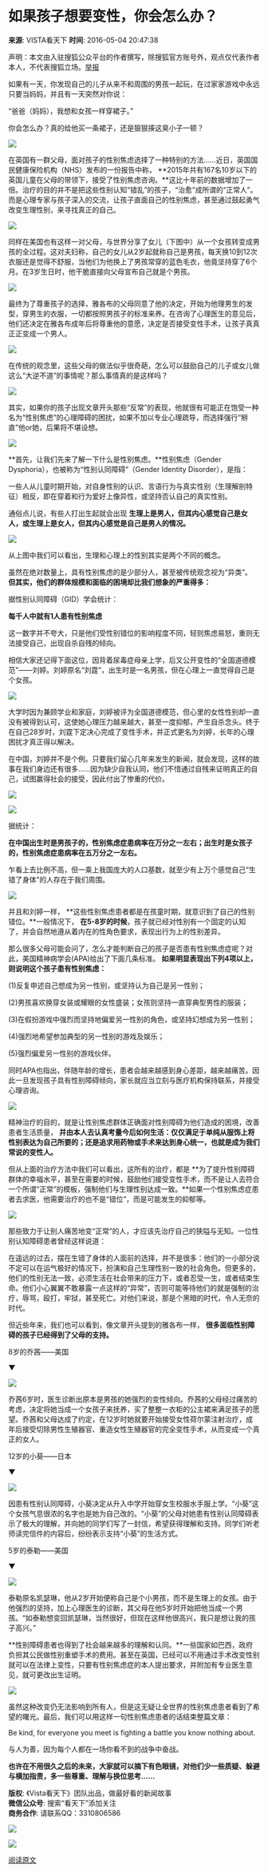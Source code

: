 # 如果孩子想要变性，你会怎么办？

**来源**: VISTA看天下  **时间**: 2016-05-04 20:47:38

声明：本文由入驻搜狐公众平台的作者撰写，除搜狐官方账号外，观点仅代表作者本人，不代表搜狐立场。[举报](https://quan.sohu.com/q/545c9b6bf6c43b5569fe64a2)

如果有一天，你发现自己的儿子从来不和周围的男孩一起玩，在过家家游戏中永远只要当妈妈，并且有一天突然对你说：

“爸爸（妈妈），我想和女孩一样穿裙子。”

你会怎么办？真的给他买一条裙子，还是狠狠揍这臭小子一顿？

![](https://n1.itc.cn/img8/wb/recom/2016/05/04/146236605518519437.JPEG)

在英国有一群父母，面对孩子的性别焦虑选择了一种特别的方法……近日，英国国民健康保险机构（NHS）发布的一份报告中称， **2015年共有167名10岁以下的英国儿童在父母的带领下，接受了性别焦虑咨询。**这比十年前的数据增加了一倍。治疗的目的并不是把这些性别认知“错乱”的孩子，“治愈”成所谓的“正常人”。而是心理专家与孩子深入的交流，让孩子直面自己的性别焦虑，甚至通过鼓起勇气改变生理性别，来寻找真正的自己。

![](https://n1.itc.cn/img8/wb/recom/2016/05/04/146236605532129691.JPEG)

同样在美国也有这样一对父母，与世界分享了女儿（下图中）从一个女孩转变成男孩的全过程。这对夫妇称，自己的女儿从2岁起就称自己是男孩，每天换10到12次衣服还是觉得不舒服，当他们为他换上了男孩常穿的蓝色毛衣，他竟坚持穿了6个月。在3岁生日时，他干脆直接向父母宣布自己就是个男孩。

![](https://n1.itc.cn/img8/wb/recom/2016/05/04/146236605549542625.JPEG)

最终为了尊重孩子的选择，雅各布的父母同意了他的决定，开始为他理男生的发型，穿男生的衣服，一切都按照男孩子的标准来养。在咨询了心理医生的意见后，他们还决定在雅各布成年后将尊重他的意愿，决定是否接受变性手术，让孩子真真正正变成一个男人。

![](https://n1.itc.cn/img8/wb/recom/2016/05/04/146236605573020090.JPEG)

在传统的观念里，这些父母的做法似乎很奇葩，怎么可以鼓励自己的儿子或女儿做这么“大逆不道”的事情呢？那么事情真的是这样吗？

![](https://n1.itc.cn/img8/wb/recom/2016/05/04/146236605590403686.JPEG)

其实，如果你的孩子出现文章开头那些“反常”的表现，他就很有可能正在饱受一种名为“性别焦虑”的心理障碍的困扰，如果不加以专业心理疏导，而选择强行“掰直”他or她，后果将不堪设想。

![](https://n1.itc.cn/img8/wb/recom/2016/05/04/146236605610977256.JPEG)

**首先，让我们先来了解一下什么是性别焦虑。**性别焦虑（Gender Dysphoria），也被称为“性别认同障碍”（Gender Identity Disorder），是指：

一些人从儿童时期开始，对自身性别的认识、言语行为与真实性别（生理解剖特征）相反，即在穿着和行为爱好上像异性，或坚持否认自己的真实性别。

通俗点儿说，有些人打出生起就会出现 **生理上是男人，但其内心感觉自己是女人，或生理上是女人，但其内心感觉是自己是男人的情况。**

**![](https://n1.itc.cn/img8/wb/recom/2016/05/04/146236605632816167.JPEG)**

从上图中我们可以看出，生理和心理上的性别其实是两个不同的概念。

虽然在绝对数量上，具有性别焦虑的是少部分人，甚至被传统观念视为“异类”。 **但其实，他们的群体规模和面临的困境却比我们想象的严重得多：**

据性别认同障碍（GID）学会统计：

**每千人中就有1人患有性别焦虑**

这一数字并不夸大，只是他们受性别错位的影响程度不同，轻则焦虑易怒，重则无法接受自己，出现自杀自残的倾向。

相信大家还记得下面这位，因背着尿毒症母亲上学，后又公开变性的“全国道德模范”——刘婷。刘婷原名“刘霆”，出生时是一名男孩，但在心理上一直觉得自己是个女孩。

![](https://n1.itc.cn/img8/wb/recom/2016/05/04/146236605650952255.JPEG)

大学时因为兼顾学业和家庭，刘婷被评为全国道德模范，但心里的女性性别却一直没有被得到认可，这使她心理压力越来越大，甚至一度抑郁，产生自杀念头。终于在自己28岁时，刘霆下定决心完成了变性手术，并正式更名为刘婷，长年的心理困扰才真正得以解决。

在中国，刘婷并不是个例。只要我们留心几年来发生的新闻，就会发现，这样的故事在我们身边还有很多……因为缺少自我认同，他们不惜通过自残来证明真正的自己，试图赢得社会的接受，因此付出了惨重的代价。

![](https://n1.itc.cn/img8/wb/recom/2016/05/04/146236605665974240.JPEG)

![](https://n1.itc.cn/img8/wb/recom/2016/05/04/146236605675459999.JPEG)

据统计：

**在中国出生时是男孩子的，性别焦虑症患病率在万分之一左右；出生时是女孩子的，性别焦虑症患病率在五万分之一左右。**

乍看上去比例不高，但一乘上我国庞大的人口基数，就至少有上万个感觉自己“生错了身体”的人存在于我们周围。

![](https://n1.itc.cn/img8/wb/recom/2016/05/04/146236605690592881.JPEG)

并且和刘婷一样， **这些性别焦虑患者都是在孩童时期，就意识到了自己的性别错位。**一般情况下， **在5-8岁的时候**，孩子就已经对性别有一个固定的认知了，并会自然地遵从着内在的性角色要求，表现出行为上的性别差异。

那么很多父母可能会问了，怎么才能判断自己的孩子是否患有性别焦虑症呢？对此，美国精神病学会(APA)给出了下面几条标准。 **如果明显表现出下列4项以上，则说明这个孩子患有性别焦虑：**

(1)反复申述自己想成为另一性别，或坚持认为自己是另一性别；

(2)男孩喜欢换穿女装或耀眼的女性盛装；女孩则坚持一直穿典型男性的服装；

(3)在假扮游戏中强烈而坚持地偏爱另一性别的角色，或坚持幻想成为另一性别；

(4)强烈地希望参加典型的另一性别的游戏及娱乐；

(5)强烈偏爱另一性别的游戏伙伴。

同时APA也指出，伴随年龄的增长，患者会越来越感到身心差距，越来越痛苦。因此一旦发现孩子具有性别障碍倾向，家长就应当立刻与医疗机构保持联系，并接受心理咨询。

![](https://n1.itc.cn/img8/wb/recom/2016/05/04/146236605709662875.JPEG)

精神治疗的目的，就是让性别焦虑群体正确面对性别障碍为他们造成的困境，改善患者生活质量， **并由本人去认真考量今后如何生活：仅仅满足于单纯从服饰上将性别表达为自己所要的；还是追求用药物或手术来达到身心统一，也就是成为我们常说的变性人。**

但从上面的治疗方法中我们可以看出，这所有的治疗，都是 **为了提升性别障碍群体的幸福水平，甚至在需要的时候，鼓励他们接受变性手术，而不是让人去符合一个所谓“正常”的模板，强制他们与生理性别达成一致。**如果一个性别焦虑症患者去求医，他需要治疗的也不是“错位”，而是可能发生的抑郁等。

![](https://n1.itc.cn/img8/wb/recom/2016/05/04/146236605725351098.JPEG)

那些致力于让别人痛苦地变“正常”的人，才应该先治疗自己的狭隘与无知。一位性别认知障碍患者曾经这样说道：

在遥远的过去，摆在生错了身体的人面前的选择，并不是很多：他们的一小部分说不定可以在运气极好的情况下，扮演和自己生理性别一致的社会角色。但更多的，他们的性别无法一致，必须生活在社会带来的压力下，或者忍受一生，或者结束生命。他们小心翼翼不敢暴露一点这样的“异常”，否则可能等待他们的就是强制的治疗，辱骂，殴打，牢狱，甚至死亡。对他们来说，那是个黑暗的时代，令人无奈的时代。

但近些年来，我们也可以看到，像文章开头提到的雅各布一样， **很多面临性别障碍的孩子已经得到了父母的支持。**

8岁的乔茜——美国

▼

![](https://n1.itc.cn/img8/wb/recom/2016/05/04/146236605745202022.JPEG)

乔茜6岁时，医生诊断出原本是男孩的她强烈的变性倾向。乔茜的父母经过痛苦的考虑，决定将她当成一个女孩子来抚养，买了整整一衣柜的公主裙来满足孩子的愿望。乔茜和父母达成了约定，在12岁时她就要开始接受女性荷尔蒙注射治疗，成年后接受切除男性生殖器官、重造女性生殖器官的完全变性手术，从而变成一个真正的女人。

12岁的小葵——日本

▼

![](https://n1.itc.cn/img8/wb/recom/2016/05/04/146236605773825578.JPEG)

因患有性别认同障碍，小葵决定从升入中学开始穿女生校服水手服上学。“小葵”这个女孩气息很浓的名字也是她为自己改的。“小葵”的父母对她患有性别认同障碍表示了极大的理解，并向她的同学们写了一封信，希望获得理解和支持。同学们听老师读完信件的内容后，纷纷表示支持“小葵”的生活方式。

5岁的泰勒——美国

▼

![](https://n1.itc.cn/img8/wb/recom/2016/05/04/146236605790488130.JPEG)

泰勒原名凯瑟琳，他从2岁开始便称自己是个小男孩，而不是生理上的女孩。由于他强烈的坚持，加上心理医生的诊断，其父母在他5岁时开始把他当成一个男孩。“如泰勒想变回凯瑟琳，当然很好，但现在这样他很高兴，我只是想让我的孩子高兴。”

**性别障碍患者也得到了社会越来越多的理解和认同。**一些国家如巴西，政府负担其公民做性别重塑手术的费用。甚至在英国，已经可以不用通过手术改变性别就可以在法律上变性，只要有性别焦虑症的本人提出要求，并附加有专业医生意见，就可更改出生证明。

![](https://n1.itc.cn/img8/wb/recom/2016/05/04/146236605808677819.JPEG)

虽然这种改变仍无法影响到所有人，但是这无疑让全世界的性别焦虑患者看到了希望的曙光。最后，我们可以用这样一句性别焦虑患者的话结束整篇文章：

Be kind, for everyone you meet is fighting a battle you know nothing about.

与人为善，因为每个人都在一场你看不到的战争中奋战。

**也许在不用很久之后的未来，大家就可以摘下有色眼镜，对他们少一些质疑、躲避与横加指责，多一些尊重、理解与换位思考……**

**版权**: 《Vista看天下》团队出品，做最好看的新闻故事  
**微信公众号**: 搜索“看天下”添加关注  
**商务合作**: 请联系QQ：3310806586

![](https://n1.itc.cn/img8/wb/recom/2016/05/04/146236605817101963.JPEG)

![](https://n1.itc.cn/img8/wb/recom/2016/05/04/146236605824874182.PNG) 

[阅读原文](https://mt.sohu.com/20160504/n447727288.shtml)